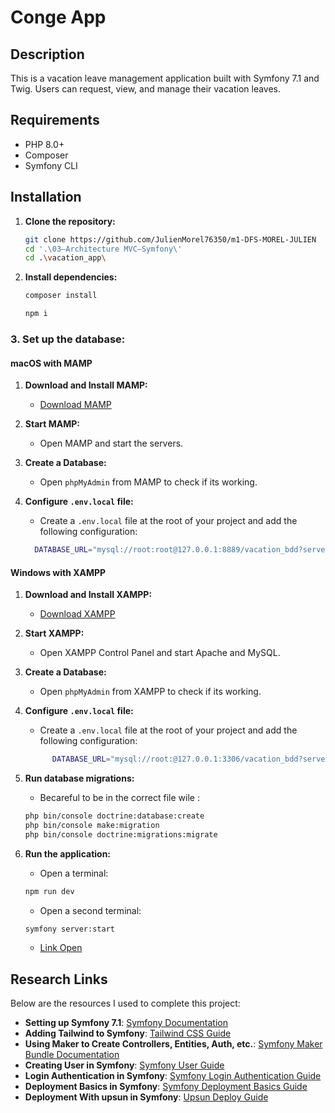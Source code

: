 # Conge App

## Description

This is a vacation leave management application built with Symfony 7.1 and Twig. Users can request, view, and manage their vacation leaves.

## Requirements

- PHP 8.0+
- Composer
- Symfony CLI

## Installation

1. **Clone the repository:**

    ```bash
    git clone https://github.com/JulienMorel76350/m1-DFS-MOREL-JULIEN
    cd '.\03–Architecture MVC–Symfony\'
    cd .\vacation_app\
    ```

2. **Install dependencies:**

    ```bash
    composer install
    ```
    ```bash
    npm i
    ```

### 3. **Set up the database:**

#### macOS with MAMP

1. **Download and Install MAMP:**
   - [Download MAMP](https://www.mamp.info/en/downloads/)

2. **Start MAMP:**
   - Open MAMP and start the servers.

3. **Create a Database:**
   - Open `phpMyAdmin` from MAMP to check if its working.

4. **Configure `.env.local` file:**
   - Create a `.env.local` file at the root of your project and add the following configuration:
   ```bash
     DATABASE_URL="mysql://root:root@127.0.0.1:8889/vacation_bdd?serverVersion=10.11.2"
   ```


#### Windows with XAMPP

1. **Download and Install XAMPP:**
   - [Download XAMPP](https://www.apachefriends.org/index.html)

2. **Start XAMPP:**
   - Open XAMPP Control Panel and start Apache and MySQL.

3. **Create a Database:**
   - Open `phpMyAdmin` from XAMPP to check if its working.

4. **Configure `.env.local` file:**
   - Create a `.env.local` file at the root of your project and add the following configuration:
   ```bash
         DATABASE_URL="mysql://root:@127.0.0.1:3306/vacation_bdd?serverVersion=10.11.2"
   ```
   
5. **Run database migrations:**
    - Becareful to be in the correct file wile :
    ```bash
    php bin/console doctrine:database:create
    php bin/console make:migration
    php bin/console doctrine:migrations:migrate
    ```

6. **Run the application:**
    - Open a terminal:
    ```bash
    npm run dev
    ```
    - Open a second terminal:
    ```bash
    symfony server:start
    ```
    - [Link Open](http://127.0.0.1:8000)

## Research Links

Below are the resources I used to complete this project:

- **Setting up Symfony 7.1**: [Symfony Documentation](https://symfony.com/doc/current/setup.html)
- **Adding Tailwind to Symfony**: [Tailwind CSS Guide](https://tailwindcss.com/docs/guides/symfony)
- **Using Maker to Create Controllers, Entities, Auth, etc.**: [Symfony Maker Bundle Documentation](https://symfony.com/bundles/SymfonyMakerBundle/current/index.html)
- **Creating User in Symfony**: [Symfony User Guide](https://symfony.com/doc/current/security.html#the-user)
- **Login Authentication in Symfony**: [Symfony Login Authentication Guide](https://symfony.com/doc/current/security.html#form-login)
- **Deployment Basics in Symfony**: [Symfony Deployment Basics Guide](https://symfony.com/doc/current/deployment.html)
- **Deployment With upsun in Symfony**: [Upsun Deploy Guide](https://docs.upsun.com/get-started/stacks/symfony.html)

